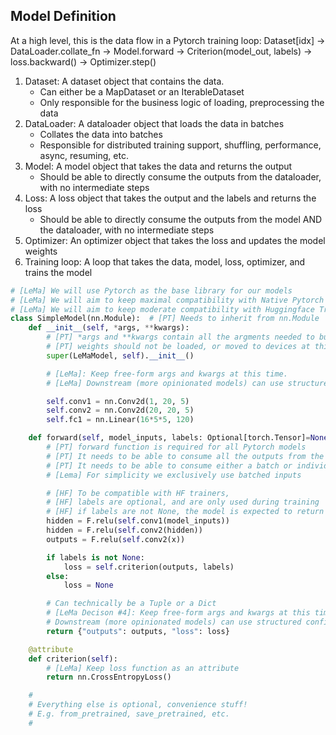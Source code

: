 ## Model Definition

At a high level, this is the data flow in a Pytorch training loop:
Dataset[idx] -> DataLoader.collate_fn -> Model.forward -> Criterion(model_out, labels) -> loss.backward() -> Optimizer.step()

1. Dataset: A dataset object that contains the data.
    - Can either be a MapDataset or an IterableDataset
    - Only responsible for the business logic of loading, preprocessing the data
2. DataLoader: A dataloader object that loads the data in batches
    - Collates the data into batches
    - Responsible for distributed training support, shuffling, performance, async, resuming, etc.
3. Model: A model object that takes the data and returns the output
    - Should be able to directly consume the outputs from the dataloader, with no intermediate steps
4. Loss: A loss object that takes the output and the labels and returns the loss
    - Should be able to directly consume the outputs from the model AND the dataloader, with no intermediate steps
5. Optimizer: An optimizer object that takes the loss and updates the model weights
6. Training loop: A loop that takes the data, model, loss, optimizer, and trains the model


```python
# [LeMa] We will use Pytorch as the base library for our models
# [LeMa] We will aim to keep maximal compatibility with Native Pytorch
# [LeMa] We will aim to keep moderate compatibility with Huggingface Transformers
class SimpleModel(nn.Module):  # [PT] Needs to inherit from nn.Module
    def __init__(self, *args, **kwargs):
        # [PT] *args and **kwargs contain all the argments needed to build the model scaffold
        # [PT] weights should not be loaded, or moved to devices at this point
        super(LeMaModel, self).__init__()

        # [LeMa]: Keep free-form args and kwargs at this time.
        # [LeMa] Downstream (more opinionated models) can use structured config file that inherits from a dict.

        self.conv1 = nn.Conv2d(1, 20, 5)
        self.conv2 = nn.Conv2d(20, 20, 5)
        self.fc1 = nn.Linear(16*5*5, 120)

    def forward(self, model_inputs, labels: Optional[torch.Tensor]=None, **kwargs) -> Dict[str, torch.Tensor]:
        # [PT] forward function is required for all Pytorch models
        # [PT] It needs to be able to consume all the outputs from the dataloader
        # [PT] It needs to be able to consume either a batch or individual samples.
        # [Lema] For simplicity we exclusively use batched inputs

        # [HF] To be compatible with HF trainers,
        # [HF] labels are optional, and are only used during training
        # [HF] if labels are not None, the model is expected to return a loss
        hidden = F.relu(self.conv1(model_inputs))
        hidden = F.relu(self.conv2(hidden))
        outputs = F.relu(self.conv2(x))

        if labels is not None:
            loss = self.criterion(outputs, labels)
        else:
            loss = None

        # Can technically be a Tuple or a Dict
        # [LeMa Decison #4]: Keep free-form args and kwargs at this time.
        # Downstream (more opinionated models) can use structured config file that inherits from a dict.
        return {"outputs": outputs, "loss": loss}

    @attribute
    def criterion(self):
        # [LeMa] Keep loss function as an attribute
        return nn.CrossEntropyLoss()

    #
    # Everything else is optional, convenience stuff!
    # E.g. from_pretrained, save_pretrained, etc.
    #
```
